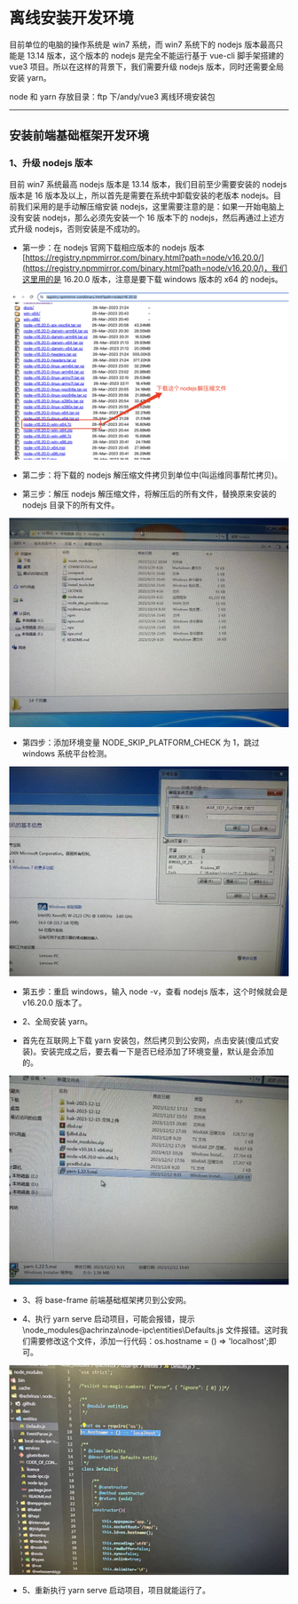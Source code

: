 # 离线安装开发环境

目前单位的电脑的操作系统是 win7 系统，而 win7 系统下的 nodejs 版本最高只能是 13.14 版本，这个版本的 nodejs 是完全不能运行基于 vue-cli 脚手架搭建的 vue3 项目。所以在这样的背景下，我们需要升级 nodejs 版本，同时还需要全局安装 yarn。

node 和 yarn 存放目录：ftp 下/andy/vue3 离线环境安装包

---

## 安装前端基础框架开发环境

### 1、升级 nodejs 版本

目前 win7 系统最高 nodejs 版本是 13.14 版本，我们目前至少需要安装的 nodejs 版本是 16 版本及以上，所以首先是需要在系统中卸载安装的老版本 nodejs。目前我们采用的是手动解压缩安装 nodejs，这里需要注意的是：如果一开始电脑上没有安装 nodejs，那么必须先安装一个 16 版本下的 nodejs，然后再通过上述方式升级 nodejs，否则安装是不成功的。

- 第一步：在 nodejs 官网下载相应版本的 nodejs 版本 [https://registry.npmmirror.com/binary.html?path=node/v16.20.0/](https://registry.npmmirror.com/binary.html?path=node/v16.20.0/)，我们这里用的是 16.20.0 版本，注意是要下载 windows 版本的 x64 的 nodejs。

![下载nodejs解压缩文件](/images/offlineEnv/install1.png)

- 第二步：将下载的 nodejs 解压缩文件拷贝到单位中(叫运维同事帮忙拷贝)。

- 第三步：解压 nodejs 解压缩文件，将解压后的所有文件，替换原来安装的 nodejs 目录下的所有文件。

![解压nodejs文件](/images/offlineEnv/install2.png)

- 第四步：添加环境变量 NODE_SKIP_PLATFORM_CHECK 为 1，跳过 windows 系统平台检测。

![添加环境变量](/images/offlineEnv/install3.png)

- 第五步：重启 windows，输入 node -v，查看 nodejs 版本，这个时候就会是 v16.20.0 版本了。

- 2、全局安装 yarn。

- 首先在互联网上下载 yarn 安装包，然后拷贝到公安网，点击安装(傻瓜式安装)。安装完成之后，要去看一下是否已经添加了环境变量，默认是会添加的。

![下载yarn安装包](/images/offlineEnv/install4.png)

- 3、将 base-frame 前端基础框架拷贝到公安网。

- 4、执行 yarn serve 启动项目，可能会报错，提示\node_modules@achrinza\node-ipc\entities\Defaults.js 文件报错。这时我们需要修改这个文件，添加一行代码：os.hostname = () => 'localhost';即可。

![修改默认主机名](/images/offlineEnv/install5.png)

- 5、重新执行 yarn serve 启动项目，项目就能运行了。
